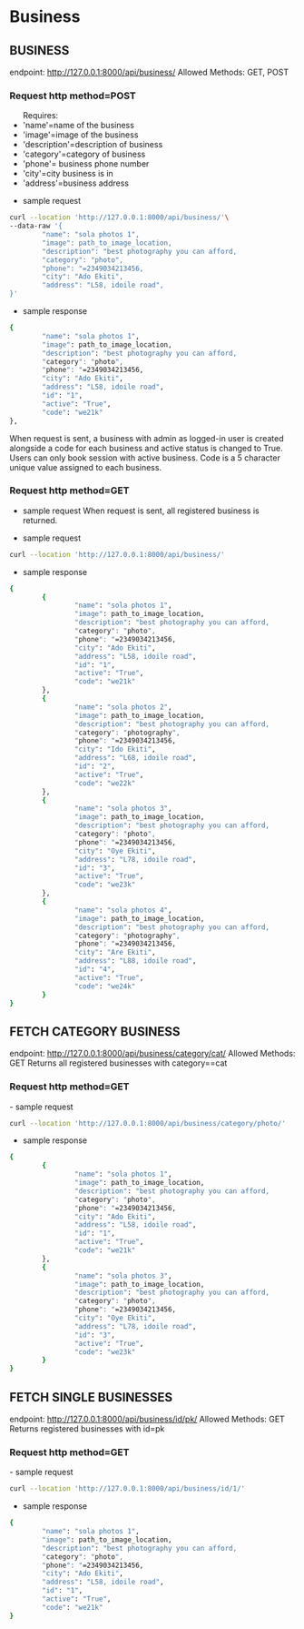 Business
===========

BUSINESS
-----------
endpoint: http://127.0.0.1:8000/api/business/
Allowed Methods: GET, POST

<h3>Request http method=POST</h3>

<ul>
Requires:
        <li>'name'=name of the business</li>
        <li>'image'=image of the business</li>
        <li>'description'=description of business</li>
        <li>'category'=category of business</li>
        <li>'phone'= business phone number</li>
        <li>'city'=city business is in</li>
        <li>'address'=business address</li>
</ul>

- sample request

```bash
curl --location 'http://127.0.0.1:8000/api/business/'\
--data-raw '{
        "name": "sola photos 1",
        "image": path_to_image_location,
        "description": "best photography you can afford,
        "category": "photo",
        "phone": "=2349034213456,
        "city": "Ado Ekiti",
        "address": "L58, idoile road",
}'
```

- sample response

```bash
{
        "name": "sola photos 1",
        "image": path_to_image_location,
        "description": "best photography you can afford,
        "category": "photo",
        "phone": "=2349034213456,
        "city": "Ado Ekiti",
        "address": "L58, idoile road",
        "id": "1",
        "active": "True",
        "code": "we21k"
},
```

When request is sent, a business with admin as logged-in user is created alongside a code for each business and active status is changed to True.
Users can only book session with active business. Code is a 5 character unique value assigned to each business.

<h3>Request http method=GET</h3>

- sample request
When request is sent, all registered business is returned.

- sample request

```bash
curl --location 'http://127.0.0.1:8000/api/business/'
```

- sample response

```bash
{
        {
                "name": "sola photos 1",
                "image": path_to_image_location,
                "description": "best photography you can afford,
                "category": "photo",
                "phone": "=2349034213456,
                "city": "Ado Ekiti",
                "address": "L58, idoile road",
                "id": "1",
                "active": "True",
                "code": "we21k"
        },
        {
                "name": "sola photos 2",
                "image": path_to_image_location,
                "description": "best photography you can afford,
                "category": "photography",
                "phone": "=2349034213456,
                "city": "Ido Ekiti",
                "address": "L68, idoile road",
                "id": "2",
                "active": "True",
                "code": "we22k"
        },
        {
                "name": "sola photos 3",
                "image": path_to_image_location,
                "description": "best photography you can afford,
                "category": "photo",
                "phone": "=2349034213456,
                "city": "Oye Ekiti",
                "address": "L78, idoile road",
                "id": "3",
                "active": "True",
                "code": "we23k"
        },
        {
                "name": "sola photos 4",
                "image": path_to_image_location,
                "description": "best photography you can afford,
                "category": "photography",
                "phone": "=2349034213456,
                "city": "Are Ekiti",
                "address": "L88, idoile road",
                "id": "4",
                "active": "True",
                "code": "we24k"
        }
}
```



FETCH CATEGORY BUSINESS
-------
endpoint: http://127.0.0.1:8000/api/business/category/cat/
Allowed Methods: GET
Returns all registered businesses with category==cat

<h3>Request http method=GET</h3>
- sample request

```bash
curl --location 'http://127.0.0.1:8000/api/business/category/photo/'
```

- sample response

```bash
{
        {
                "name": "sola photos 1",
                "image": path_to_image_location,
                "description": "best photography you can afford,
                "category": "photo",
                "phone": "=2349034213456,
                "city": "Ado Ekiti",
                "address": "L58, idoile road",
                "id": "1",
                "active": "True",
                "code": "we21k"
        },
        {
                "name": "sola photos 3",
                "image": path_to_image_location,
                "description": "best photography you can afford,
                "category": "photo",
                "phone": "=2349034213456,
                "city": "Oye Ekiti",
                "address": "L78, idoile road",
                "id": "3",
                "active": "True",
                "code": "we23k"
        }
}
```


FETCH SINGLE BUSINESSES
---------

endpoint: http://127.0.0.1:8000/api/business/id/pk/
Allowed Methods: GET
Returns registered businesses with id=pk

<h3>Request http method=GET</h3>
- sample request

```bash
curl --location 'http://127.0.0.1:8000/api/business/id/1/'
```

- sample response

```bash
{
        "name": "sola photos 1",
        "image": path_to_image_location,
        "description": "best photography you can afford,
        "category": "photo",
        "phone": "=2349034213456,
        "city": "Ado Ekiti",
        "address": "L58, idoile road",
        "id": "1",
        "active": "True",
        "code": "we21k"
}
```
